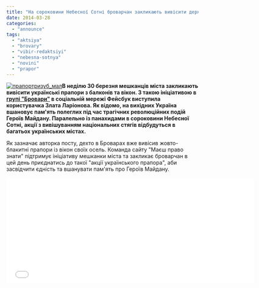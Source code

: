 ```yaml
---
title: "На сороковини Небесної Сотні броварчан закликають вивісити державні прапори"
date: 2014-03-28
categories: 
  - "announce"
tags: 
  - "aktsiya"
  - "brovary"
  - "vibir-redaktsiyi"
  - "nebesna-sotnya"
  - "novini"
  - "prapor"
---
```


[![прапортризуб_мал](https://mpz.brovary.org/wp-content/uploads/2014/03/praportrizub_mal.jpg)](https://mpz.brovary.org/wp-content/uploads/2014/03/praportrizub_mal.jpg)**В неділю 30 березня мешканців міста закликають вивісити українські прапори з балконів та вікон. З такою ініціативою в [групі "Бровари"](https://www.facebook.com/groups/brovary/permalink/798074760222492/?stream_ref=2) в соціальній мережі Фейсбук виступила користувачка Злата Ларіонова. Як відомо, на вихідних Україна вшановує пам'ять полеглих під час трагічних революційних подій Героїв Майдану. Паралельно із панахидами в сороковини Небесної Сотні, акції з вивішуванням національних стягів відбудуться в багатьох українських містах.**

Як зазначає авторка посту, дехто в Броварах вже вивісив жовто-блакитні прапори із вікон своїх осель. Команда сайту "Маєш право знати" підтримує ініціативу мешканки міста та закликає броварчан в цей день приєднатись до такої "акції українського прапора", аби засвідчити єдність та вшанувати пам'ять про Героїв Майдану.

<iframe src="//player.vimeo.com/video/88194769" width="650" height="277" frameborder="0" webkitallowfullscreen mozallowfullscreen="" allowfullscreen=""></iframe>
